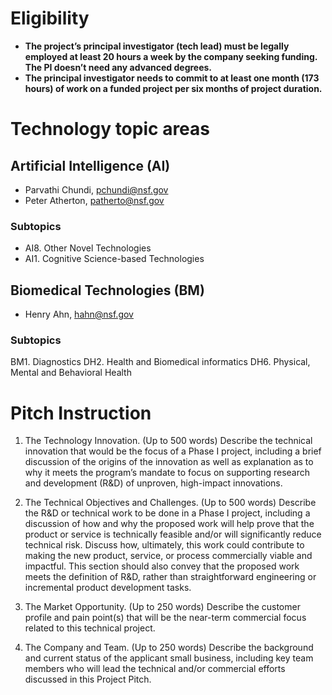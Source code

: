 # Eligibility

+ **The project’s principal investigator (tech lead) must be legally employed at least 20 hours a week by the company seeking funding. The PI doesn’t need any advanced degrees.**
+ **The principal investigator needs to commit to at least one month (173 hours) of work on a funded project per six months of project duration.**

# Technology topic areas

## Artificial Intelligence (AI)
    
+ Parvathi Chundi, pchundi@nsf.gov
+ Peter Atherton, patherto@nsf.gov

### Subtopics
+ AI8. Other Novel Technologies
+ AI1. Cognitive Science-based Technologies


## Biomedical Technologies (BM)

+ Henry Ahn, hahn@nsf.gov

### Subtopics
BM1. Diagnostics
DH2. Health and Biomedical informatics
DH6. Physical, Mental and Behavioral Health


# Pitch Instruction

1. The Technology Innovation. (Up to 500 words)
Describe the technical innovation that would be the focus of a Phase I project, including a brief discussion of the origins of the innovation as well as explanation as to why it meets the program’s mandate to focus on supporting research and development (R&D) of unproven, high-impact innovations.

2. The Technical Objectives and Challenges. (Up to 500 words)
Describe the R&D or technical work to be done in a Phase I project, including a discussion of how and why the proposed work will help prove that the product or service is technically feasible and/or will significantly reduce technical risk. Discuss how, ultimately, this work could contribute to making the new product, service, or process commercially viable and impactful. This section should also convey that the proposed work meets the definition of R&D, rather than straightforward engineering or incremental product development tasks.

3. The Market Opportunity. (Up to 250 words)
Describe the customer profile and pain point(s) that will be the near-term commercial focus related to this technical project.

4. The Company and Team. (Up to 250 words)
Describe the background and current status of the applicant small business, including key team members who will lead the technical and/or commercial efforts discussed in this Project Pitch.



